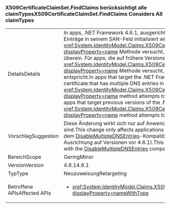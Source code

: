 ### <a name="x509certificateclaimsetfindclaims-considers-all-claimtypes"></a><span data-ttu-id="ad697-101">X509CertificateClaimSet.FindClaims berücksichtigt alle claimTypes</span><span class="sxs-lookup"><span data-stu-id="ad697-101">X509CertificateClaimSet.FindClaims Considers All claimTypes</span></span>

|   |   |
|---|---|
|<span data-ttu-id="ad697-102">Details</span><span class="sxs-lookup"><span data-stu-id="ad697-102">Details</span></span>|<span data-ttu-id="ad697-103">In apps, .NET Framework 4.6.1, ausgerichtet Anspruchssatz über ein Zertifikat mit mehreren DNS-Einträge in seinem SAN-Feld initialisiert wird, wenn ein X509, die <xref:System.IdentityModel.Claims.X509CertificateClaimSet.FindClaims(System.String,System.String)?displayProperty=name> Methode versucht, mit dem Argument ClaimType mit allen DNS-Einträgen überein. Für apps, die auf frühere Versionen von .NET Framework abzielen die <xref:System.IdentityModel.Claims.X509CertificateClaimSet.FindClaims(System.String,System.String)?displayProperty=name> Methode versucht, das Argument ClaimType nur mit den letzten DNS-Eintrag entspricht.</span><span class="sxs-lookup"><span data-stu-id="ad697-103">In apps that target the .NET Framework 4.6.1, if an X509 claim set is initialized from a certificate that has multiple DNS entries in its SAN field, the <xref:System.IdentityModel.Claims.X509CertificateClaimSet.FindClaims(System.String,System.String)?displayProperty=name> method attempts to match the claimType argument with all the DNS entries.For apps that target previous versions of the .NET Framework, the <xref:System.IdentityModel.Claims.X509CertificateClaimSet.FindClaims(System.String,System.String)?displayProperty=name> method attempts to match the claimType argument only with the last DNS entry.</span></span>|
|<span data-ttu-id="ad697-104">Vorschlag</span><span class="sxs-lookup"><span data-stu-id="ad697-104">Suggestion</span></span>|<span data-ttu-id="ad697-105">Diese Änderung wirkt sich nur auf Anwendungen aus, die auf .NET Framework 4.6.1 ausgerichtet sind.</span><span class="sxs-lookup"><span data-stu-id="ad697-105">This change only affects applications targeting the .NET Framework 4.6.1.</span></span> <span data-ttu-id="ad697-106">Diese Änderung kann mit dem [DisableMultipleDNSEntries](~/docs/framework/migration-guide/mitigation-x509certificateclaimset-findclaims-method.md#mitigation)-Kompatibilitätsschalter deaktiviert werden (oder aktiviert, bei der Ausrichtung auf Versionen vor 4.6.1).</span><span class="sxs-lookup"><span data-stu-id="ad697-106">This change may be disabled (or enabled if targetting pre-4.6.1) with the [DisableMultipleDNSEntries](~/docs/framework/migration-guide/mitigation-x509certificateclaimset-findclaims-method.md#mitigation) compatibility switch.</span></span>|
|<span data-ttu-id="ad697-107">Bereich</span><span class="sxs-lookup"><span data-stu-id="ad697-107">Scope</span></span>|<span data-ttu-id="ad697-108">Gering</span><span class="sxs-lookup"><span data-stu-id="ad697-108">Minor</span></span>|
|<span data-ttu-id="ad697-109">Version</span><span class="sxs-lookup"><span data-stu-id="ad697-109">Version</span></span>|<span data-ttu-id="ad697-110">4.6.1</span><span class="sxs-lookup"><span data-stu-id="ad697-110">4.6.1</span></span>|
|<span data-ttu-id="ad697-111">Typ</span><span class="sxs-lookup"><span data-stu-id="ad697-111">Type</span></span>|<span data-ttu-id="ad697-112">Neuzuweisung</span><span class="sxs-lookup"><span data-stu-id="ad697-112">Retargeting</span></span>|
|<span data-ttu-id="ad697-113">Betroffene APIs</span><span class="sxs-lookup"><span data-stu-id="ad697-113">Affected APIs</span></span>|<ul><li><xref:System.IdentityModel.Claims.X509CertificateClaimSet.FindClaims(System.String,System.String)?displayProperty=nameWithType></li></ul>|

